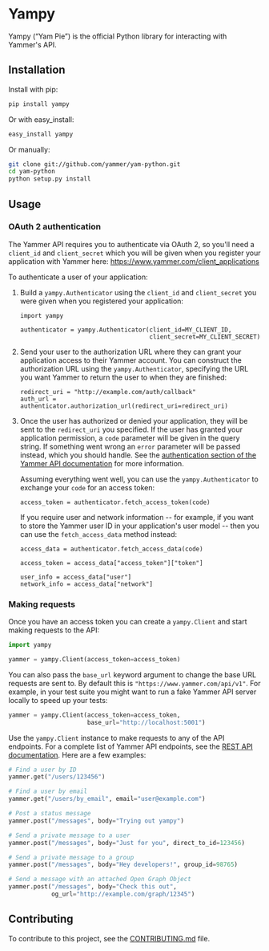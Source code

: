 # Yampy

Yampy (“Yam Pie”) is the official Python library for interacting with
Yammer's API.

## Installation

Install with pip:

```sh
pip install yampy
```

Or with easy_install:

```sh
easy_install yampy
```

Or manually:

```sh
git clone git://github.com/yammer/yam-python.git
cd yam-python
python setup.py install
```

## Usage

### OAuth 2 authentication

The Yammer API requires you to authenticate via OAuth 2, so you'll need a
`client_id` and `client_secret` which you will be given when you register your
application with Yammer here: <https://www.yammer.com/client_applications>

To authenticate a user of your application:

1.  Build a `yampy.Authenticator` using the `client_id` and `client_secret` you
    were given when you registered your application:

        import yampy

        authenticator = yampy.Authenticator(client_id=MY_CLIENT_ID,
                                            client_secret=MY_CLIENT_SECRET)

2.  Send your user to the authorization URL where they can grant your
    application access to their Yammer account. You can construct the
    authorization URL using the `yampy.Authenticator`, specifying the URL you
    want Yammer to return the user to when they are finished:

        redirect_uri = "http://example.com/auth/callback"
        auth_url = authenticator.authorization_url(redirect_uri=redirect_uri)

3.  Once the user has authorized or denied your application, they will be sent
    to the `redirect_uri` you specified. If the user has granted your application
    permission, a `code` parameter will be given in the query string. If
    something went wrong an `error` parameter will be passed instead,
    which you should handle. See the [authentication section of the Yammer API
    documentation][API-auth] for more information.

    Assuming everything went well, you can use the `yampy.Authenticator` to
    exchange your `code` for an access token:

        access_token = authenticator.fetch_access_token(code)

    If you require user and network information -- for example, if you want to
    store the Yammer user ID in your application's user model -- then you can
    use the `fetch_access_data` method instead:

        access_data = authenticator.fetch_access_data(code)

        access_token = access_data["access_token"]["token"]

        user_info = access_data["user"]
        network_info = access_data["network"]

### Making requests

Once you have an access token you can create a `yampy.Client` and start making
requests to the API:

```python
import yampy

yammer = yampy.Client(access_token=access_token)
```

You can also pass the `base_url` keyword argument to change the base URL
requests are sent to. By default this is `"https://www.yammer.com/api/v1"`. For
example, in your test suite you might want to run a fake Yammer API server
locally to speed up your tests:

```python
yammer = yampy.Client(access_token=access_token,
                      base_url="http://localhost:5001")
```

Use the `yampy.Client` instance to make requests to any of the API endpoints.
For a complete list of Yammer API endpoints, see the [REST API
documentation](http://developer.yammer.com/restapi/). Here are a few examples:

```python
# Find a user by ID
yammer.get("/users/123456")

# Find a user by email
yammer.get("/users/by_email", email="user@example.com")

# Post a status message
yammer.post("/messages", body="Trying out yampy")

# Send a private message to a user
yammer.post("/messages", body="Just for you", direct_to_id=123456)

# Send a private message to a group
yammer.post("/messages", body="Hey developers!", group_id=98765)

# Send a message with an attached Open Graph Object
yammer.post("/messages", body="Check this out",
            og_url="http://example.com/graph/12345")
```

## Contributing

To contribute to this project, see the
[CONTRIBUTING.md](https://github.com/yammer/yam-python/blob/master/CONTRIBUTING.md)
file.

[API-auth]: https://developer.yammer.com/authentication/
